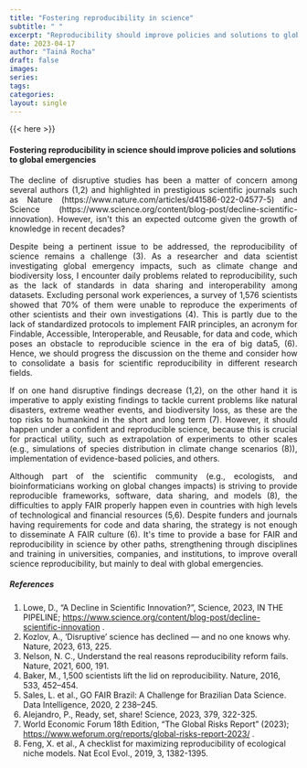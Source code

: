 ```yaml
---
title: "Fostering reproducibility in science"
subtitle: " "
excerpt: "Reproducibility should improve policies and solutions to global emergencies "
date: 2023-04-17
author: "Tainá Rocha"
draft: false
images:
series:
tags:
categories:
layout: single
---
```


{{< here >}}


####  Fostering reproducibility in science should improve policies and solutions to global emergencies

<p style="text-align: justify;"> The decline of disruptive studies has been a matter of concern among several authors (1,2) and highlighted in prestigious scientific journals such as Nature (https://www.nature.com/articles/d41586-022-04577-5) and Science (https://www.science.org/content/blog-post/decline-scientific-innovation).  However, isn't this an expected outcome given the growth of knowledge in recent decades? </p>

<p style="text-align: justify;"> Despite being a pertinent issue to be addressed, the reproducibility of science remains a challenge (3). As a researcher and data scientist investigating global emergency impacts, such as climate change and biodiversity loss, I encounter daily problems related to reproducibility, such as the lack of standards in data sharing and interoperability among datasets. Excluding personal work experiences,  a survey of 1,576 scientists showed that 70% of them were unable to reproduce the experiments of other scientists and their own investigations (4). This is partly due to the lack of standardized protocols to implement FAIR principles, an acronym for Findable, Accessible, Interoperable, and Reusable, for data and code, which poses an obstacle to reproducible science in the era of big data5, (6). Hence, we should progress the discussion on the theme and consider how to consolidate a basis for scientific reproducibility in different research fields.</p>
<p style="text-align: justify;">If on one hand disruptive findings decrease (1,2), on the other hand it is imperative to apply existing findings to tackle current problems like natural disasters, extreme weather events, and biodiversity loss, as these are the top risks to humankind in the short and long term (7). However, it should happen under a confident and reproducible science, because this is crucial for practical utility, such as extrapolation of experiments to other scales (e.g., simulations of species distribution in climate change scenarios (8)), implementation of evidence-based policies, and others. </p>
<p style="text-align: justify;"> Although part of the scientific community (e.g., ecologists, and bioinformaticians working on global changes impacts) is striving to provide reproducible frameworks, software, data sharing, and models (8), the difficulties to apply FAIR properly happen even in countries with high levels of technological and financial resources (5,6). Despite funders and journals having requirements for code and data sharing, the strategy is not enough to disseminate A FAIR culture (6).  It's time to provide a base for FAIR and reproducibility in science by other paths, strengthening through disciplines and training in universities, companies, and institutions, to improve overall science reproducibility, but mainly to deal with global emergencies. </p>


##### References

  1. Lowe, D., “A Decline in Scientific Innovation?”, Science, 2023, IN THE PIPELINE; https://www.science.org/content/blog-post/decline-scientific-innovation .
  2. Kozlov, A., ‘Disruptive’ science has declined — and no one knows why. Nature, 2023, 613, 225.
  3. Nelson, N. C., Understand the real reasons reproducibility reform fails. Nature, 2021, 600, 191.
  4. Baker, M., 1,500 scientists lift the lid on reproducibility. Nature, 2016, 533, 452–454. 
  5. Sales, L. et al., GO FAIR Brazil: A Challenge for Brazilian Data Science. Data Intelligence, 2020, 2 238–245.
  6. Alejandro, P., Ready, set, share! Science, 2023, 379, 322-325.
  7. World Economic Forum 18th Edition, “The Global Risks Report” (2023); https://www.weforum.org/reports/global-risks-report-2023/ .
  8. Feng, X. et al., A checklist for maximizing reproducibility of ecological niche models. Nat Ecol Evol., 2019, 3, 1382-1395.
